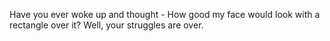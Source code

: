 Have you ever woke up and thought - How good my face would look with a rectangle over it? Well, your struggles are over. 
